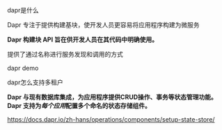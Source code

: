 dapr是什么

Dapr 专注于提供构建基块，使开发人员更容易将应用程序构建为微服务



**Dapr 构建块 API 旨在供开发人员在其代码中明确使用。**

提供了通过名称进行服务发现和调用的方式



dapr demo


dapr怎么支持多租户

**Dapr 与现有数据库集成，为应用程序提供CRUD操作、事务等状态管理功能。 Dapr 支持为*每个应用*配置多个命名的状态存储组件。**

https://docs.dapr.io/zh-hans/operations/components/setup-state-store/

